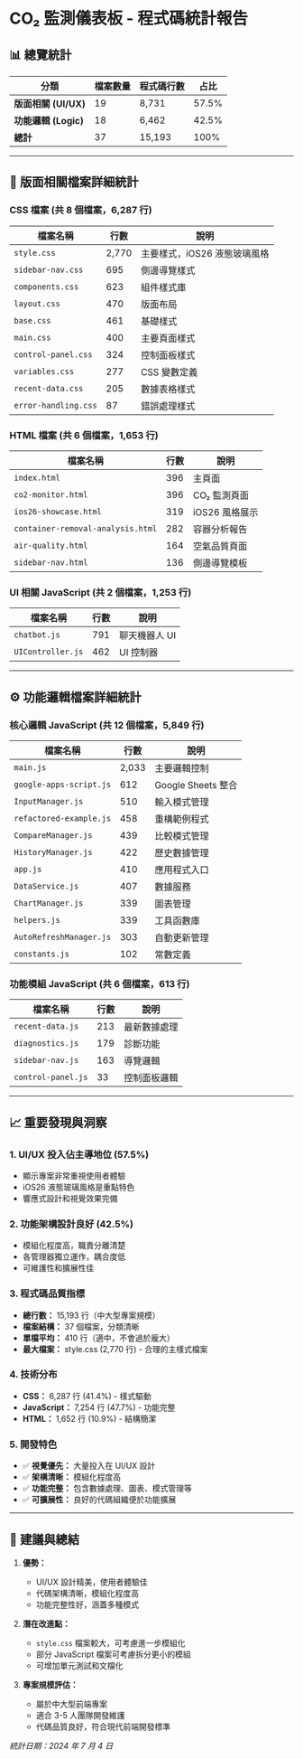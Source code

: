 # CO₂ 監測儀表板 - 程式碼統計報告

## 📊 總覽統計

| 分類                 | 檔案數量 | 程式碼行數 | 占比  |
| -------------------- | -------- | ---------- | ----- |
| **版面相關 (UI/UX)** | 19       | 8,731      | 57.5% |
| **功能邏輯 (Logic)** | 18       | 6,462      | 42.5% |
| **總計**             | 37       | 15,193     | 100%  |

---

## 🎨 版面相關檔案詳細統計

### CSS 檔案 (共 8 個檔案，6,287 行)

| 檔案名稱             | 行數  | 說明                         |
| -------------------- | ----- | ---------------------------- |
| `style.css`          | 2,770 | 主要樣式，iOS26 液態玻璃風格 |
| `sidebar-nav.css`    | 695   | 側邊導覽樣式                 |
| `components.css`     | 623   | 組件樣式庫                   |
| `layout.css`         | 470   | 版面布局                     |
| `base.css`           | 461   | 基礎樣式                     |
| `main.css`           | 400   | 主要頁面樣式                 |
| `control-panel.css`  | 324   | 控制面板樣式                 |
| `variables.css`      | 277   | CSS 變數定義                 |
| `recent-data.css`    | 205   | 數據表格樣式                 |
| `error-handling.css` | 87    | 錯誤處理樣式                 |

### HTML 檔案 (共 6 個檔案，1,653 行)

| 檔案名稱                          | 行數 | 說明           |
| --------------------------------- | ---- | -------------- |
| `index.html`                      | 396  | 主頁面         |
| `co2-monitor.html`                | 396  | CO₂ 監測頁面   |
| `ios26-showcase.html`             | 319  | iOS26 風格展示 |
| `container-removal-analysis.html` | 282  | 容器分析報告   |
| `air-quality.html`                | 164  | 空氣品質頁面   |
| `sidebar-nav.html`                | 136  | 側邊導覽模板   |

### UI 相關 JavaScript (共 2 個檔案，1,253 行)

| 檔案名稱          | 行數 | 說明          |
| ----------------- | ---- | ------------- |
| `chatbot.js`      | 791  | 聊天機器人 UI |
| `UIController.js` | 462  | UI 控制器     |

---

## ⚙️ 功能邏輯檔案詳細統計

### 核心邏輯 JavaScript (共 12 個檔案，5,849 行)

| 檔案名稱                | 行數  | 說明               |
| ----------------------- | ----- | ------------------ |
| `main.js`               | 2,033 | 主要邏輯控制       |
| `google-apps-script.js` | 612   | Google Sheets 整合 |
| `InputManager.js`       | 510   | 輸入模式管理       |
| `refactored-example.js` | 458   | 重構範例程式       |
| `CompareManager.js`     | 439   | 比較模式管理       |
| `HistoryManager.js`     | 422   | 歷史數據管理       |
| `app.js`                | 410   | 應用程式入口       |
| `DataService.js`        | 407   | 數據服務           |
| `ChartManager.js`       | 339   | 圖表管理           |
| `helpers.js`            | 339   | 工具函數庫         |
| `AutoRefreshManager.js` | 303   | 自動更新管理       |
| `constants.js`          | 102   | 常數定義           |

### 功能模組 JavaScript (共 6 個檔案，613 行)

| 檔案名稱           | 行數 | 說明         |
| ------------------ | ---- | ------------ |
| `recent-data.js`   | 213  | 最新數據處理 |
| `diagnostics.js`   | 179  | 診斷功能     |
| `sidebar-nav.js`   | 163  | 導覽邏輯     |
| `control-panel.js` | 33   | 控制面板邏輯 |

---

## 📈 重要發現與洞察

### 1. **UI/UX 投入佔主導地位 (57.5%)**

-   顯示專案非常重視使用者體驗
-   iOS26 液態玻璃風格是重點特色
-   響應式設計和視覺效果完備

### 2. **功能架構設計良好 (42.5%)**

-   模組化程度高，職責分離清楚
-   各管理器獨立運作，耦合度低
-   可維護性和擴展性佳

### 3. **程式碼品質指標**

-   **總行數：** 15,193 行（中大型專案規模）
-   **檔案結構：** 37 個檔案，分類清晰
-   **單檔平均：** 410 行（適中，不會過於龐大）
-   **最大檔案：** style.css (2,770 行) - 合理的主樣式檔案

### 4. **技術分布**

-   **CSS：** 6,287 行 (41.4%) - 樣式驅動
-   **JavaScript：** 7,254 行 (47.7%) - 功能完整
-   **HTML：** 1,652 行 (10.9%) - 結構簡潔

### 5. **開發特色**

-   ✅ **視覺優先：** 大量投入在 UI/UX 設計
-   ✅ **架構清晰：** 模組化程度高
-   ✅ **功能完整：** 包含數據處理、圖表、模式管理等
-   ✅ **可擴展性：** 良好的代碼組織便於功能擴展

---

## 🎯 建議與總結

1. **優勢：**

    - UI/UX 設計精美，使用者體驗佳
    - 代碼架構清晰，模組化程度高
    - 功能完整性好，涵蓋多種模式

2. **潛在改進點：**

    - `style.css` 檔案較大，可考慮進一步模組化
    - 部分 JavaScript 檔案可考慮拆分更小的模組
    - 可增加單元測試和文檔化

3. **專案規模評估：**
    - 屬於中大型前端專案
    - 適合 3-5 人團隊開發維護
    - 代碼品質良好，符合現代前端開發標準

_統計日期：2024 年 7 月 4 日_
